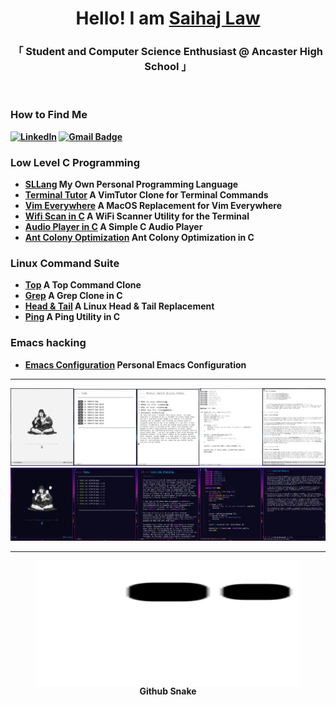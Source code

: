 
<h1 align="center">
Hello! I am <a rel="nofollow noopener noreferrer" target="_blank" href="https://personal-site-xi-gray.vercel.app/">Saihaj Law</a></samp></h1>
  <h3 align = "center">
 「 Student and Computer Science Enthusiast @ Ancaster High School<b> 」</br>
 </p>
</h3>
<br>

<h3>How to Find Me</h3>



[![Linkedln](https://img.shields.io/badge/LinkedIn-0077B5?style=flat-square&logo=linkedin&logoColor=white)](https://www.linkedin.com/in/saihaj-law-404b46244/)
[![Gmail Badge](https://img.shields.io/badge/-Gmail-c14438?style=flat-square&logo=Gmail&logoColor=white&link=mailto:laws0817@gmail.com)](mailto:laws0817@gmail.com)

### Low Level C Programming

- **[SLLang](https://github.com/slano-ls/SLLang/)** My Own Personal Programming Language
- **[Terminal Tutor](https://github.com/slano-ls/TerminalTutor)** A VimTutor Clone for Terminal Commands
- **[Vim Everywhere](https://github.com/slano-ls/SketchyVim)** A MacOS Replacement for Vim Everywhere
- **[Wifi Scan in C](https://github.com/slano-ls/External-Projects/blob/main/wifiscan.c)** A WiFi Scanner Utility for the Terminal
- **[Audio Player in C](https://github.com/slano-ls/365_Days_of_Code/blob/main/Day%203.C)** A Simple C Audio Player
- **[Ant Colony Optimization](https://github.com/slano-ls/365_Days_of_Code/blob/main/Day%2011.C)** Ant Colony Optimization in C

### Linux Command Suite
- **[Top](https://github.com/slano-ls/365_Days_of_Code/blob/main/Day%205_3.C)** A Top Command Clone
- **[Grep](https://github.com/slano-ls/365_Days_of_Code/blob/main/Day%201.C)** A Grep Clone in C
- **[Head & Tail](https://github.com/slano-ls/365_Days_of_Code/blob/main/Day%206_2.C)** A Linux Head & Tail Replacement
- **[Ping](https://github.com/slano-ls/365_Days_of_Code/blob/main/Day%207.C)** A Ping Utility in C

### Emacs hacking

- **[Emacs Configuration](https://github.com/slano-ls/Doom-Emacs-Config)** Personal Emacs Configuration

<hr>
<img src="https://raw.githubusercontent.com/slano-ls/slano-ls/master/1.png" width="20%"><img src="https://raw.githubusercontent.com/slano-ls/slano-ls/master/3.png" width="20%"><img src="https://raw.githubusercontent.com/slano-ls/slano-ls/master/2.png" width="20%"/><img src="https://raw.githubusercontent.com/slano-ls/slano-ls/master/5.png" width="20%"/><img src="https://raw.githubusercontent.com/slano-ls/slano-ls/master/4.png" width="20%"/>
<img src="https://raw.githubusercontent.com/slano-ls/slano-ls/master/7.png" width="20%"><img src="https://raw.githubusercontent.com/slano-ls/slano-ls/master/9.png" width="20%"><img src="https://raw.githubusercontent.com/slano-ls/slano-ls/master/6.png" width="20%"/><img src="https://raw.githubusercontent.com/slano-ls/slano-ls/master/10.png" width="20%"/><img src="https://raw.githubusercontent.com/slano-ls/slano-ls/master/8.png" width="20%"/>
<hr>

<p align="center">
 <figure align ="center">
  <img align = "center" width="860" height="200" src="https://github.com/slano-ls/slano-ls/blob/output/github-contribution-grid-snake.svg">
  <figcaption>Github Snake</figcaption>
 </figure>
</p>
